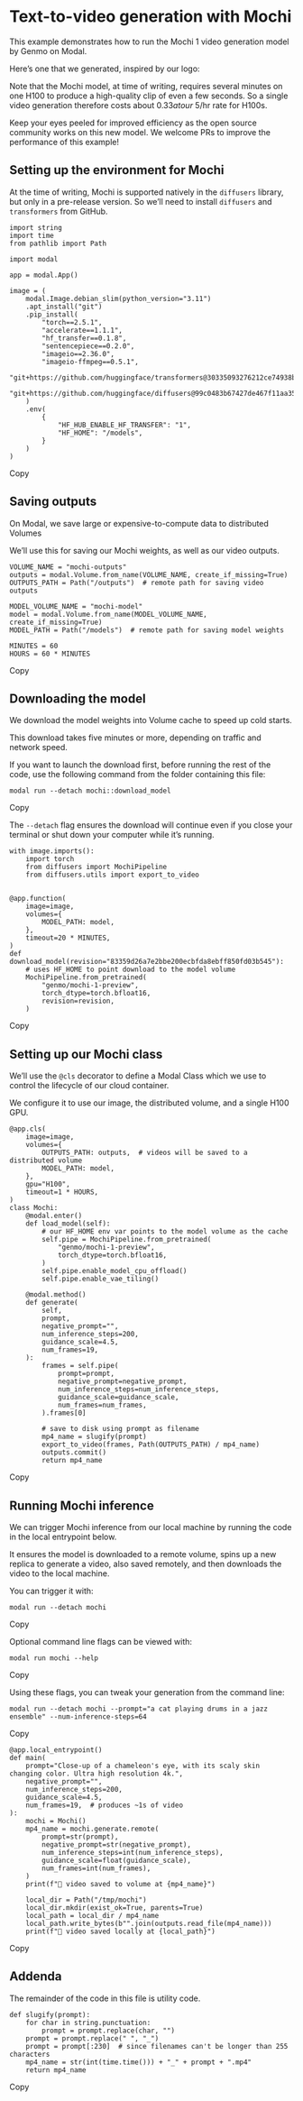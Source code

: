 # Text-to-video generation with Mochi

This example demonstrates how to run the Mochi 1 video generation model by
Genmo on Modal.

Here’s one that we generated, inspired by our logo:

Note that the Mochi model, at time of writing, requires several minutes on one
H100 to produce a high-quality clip of even a few seconds. So a single video
generation therefore costs about $0.33 at our ~$5/hr rate for H100s.

Keep your eyes peeled for improved efficiency as the open source community
works on this new model. We welcome PRs to improve the performance of this
example!

## Setting up the environment for Mochi

At the time of writing, Mochi is supported natively in the `diffusers`
library, but only in a pre-release version. So we’ll need to install
`diffusers` and `transformers` from GitHub.

    
    
    import string
    import time
    from pathlib import Path
    
    import modal
    
    app = modal.App()
    
    image = (
        modal.Image.debian_slim(python_version="3.11")
        .apt_install("git")
        .pip_install(
            "torch==2.5.1",
            "accelerate==1.1.1",
            "hf_transfer==0.1.8",
            "sentencepiece==0.2.0",
            "imageio==2.36.0",
            "imageio-ffmpeg==0.5.1",
            "git+https://github.com/huggingface/transformers@30335093276212ce74938bdfd85bfd5df31a668a",
            "git+https://github.com/huggingface/diffusers@99c0483b67427de467f11aa35d54678fd36a7ea2",
        )
        .env(
            {
                "HF_HUB_ENABLE_HF_TRANSFER": "1",
                "HF_HOME": "/models",
            }
        )
    )

Copy

## Saving outputs

On Modal, we save large or expensive-to-compute data to distributed Volumes

We’ll use this for saving our Mochi weights, as well as our video outputs.

    
    
    VOLUME_NAME = "mochi-outputs"
    outputs = modal.Volume.from_name(VOLUME_NAME, create_if_missing=True)
    OUTPUTS_PATH = Path("/outputs")  # remote path for saving video outputs
    
    MODEL_VOLUME_NAME = "mochi-model"
    model = modal.Volume.from_name(MODEL_VOLUME_NAME, create_if_missing=True)
    MODEL_PATH = Path("/models")  # remote path for saving model weights
    
    MINUTES = 60
    HOURS = 60 * MINUTES

Copy

## Downloading the model

We download the model weights into Volume cache to speed up cold starts.

This download takes five minutes or more, depending on traffic and network
speed.

If you want to launch the download first, before running the rest of the code,
use the following command from the folder containing this file:

    
    
    modal run --detach mochi::download_model

Copy

The `--detach` flag ensures the download will continue even if you close your
terminal or shut down your computer while it’s running.

    
    
    with image.imports():
        import torch
        from diffusers import MochiPipeline
        from diffusers.utils import export_to_video
    
    
    @app.function(
        image=image,
        volumes={
            MODEL_PATH: model,
        },
        timeout=20 * MINUTES,
    )
    def download_model(revision="83359d26a7e2bbe200ecbfda8ebff850fd03b545"):
        # uses HF_HOME to point download to the model volume
        MochiPipeline.from_pretrained(
            "genmo/mochi-1-preview",
            torch_dtype=torch.bfloat16,
            revision=revision,
        )

Copy

## Setting up our Mochi class

We’ll use the `@cls` decorator to define a Modal Class which we use to control
the lifecycle of our cloud container.

We configure it to use our image, the distributed volume, and a single H100
GPU.

    
    
    @app.cls(
        image=image,
        volumes={
            OUTPUTS_PATH: outputs,  # videos will be saved to a distributed volume
            MODEL_PATH: model,
        },
        gpu="H100",
        timeout=1 * HOURS,
    )
    class Mochi:
        @modal.enter()
        def load_model(self):
            # our HF_HOME env var points to the model volume as the cache
            self.pipe = MochiPipeline.from_pretrained(
                "genmo/mochi-1-preview",
                torch_dtype=torch.bfloat16,
            )
            self.pipe.enable_model_cpu_offload()
            self.pipe.enable_vae_tiling()
    
        @modal.method()
        def generate(
            self,
            prompt,
            negative_prompt="",
            num_inference_steps=200,
            guidance_scale=4.5,
            num_frames=19,
        ):
            frames = self.pipe(
                prompt=prompt,
                negative_prompt=negative_prompt,
                num_inference_steps=num_inference_steps,
                guidance_scale=guidance_scale,
                num_frames=num_frames,
            ).frames[0]
    
            # save to disk using prompt as filename
            mp4_name = slugify(prompt)
            export_to_video(frames, Path(OUTPUTS_PATH) / mp4_name)
            outputs.commit()
            return mp4_name

Copy

## Running Mochi inference

We can trigger Mochi inference from our local machine by running the code in
the local entrypoint below.

It ensures the model is downloaded to a remote volume, spins up a new replica
to generate a video, also saved remotely, and then downloads the video to the
local machine.

You can trigger it with:

    
    
    modal run --detach mochi

Copy

Optional command line flags can be viewed with:

    
    
    modal run mochi --help

Copy

Using these flags, you can tweak your generation from the command line:

    
    
    modal run --detach mochi --prompt="a cat playing drums in a jazz ensemble" --num-inference-steps=64

Copy

    
    
    @app.local_entrypoint()
    def main(
        prompt="Close-up of a chameleon's eye, with its scaly skin changing color. Ultra high resolution 4k.",
        negative_prompt="",
        num_inference_steps=200,
        guidance_scale=4.5,
        num_frames=19,  # produces ~1s of video
    ):
        mochi = Mochi()
        mp4_name = mochi.generate.remote(
            prompt=str(prompt),
            negative_prompt=str(negative_prompt),
            num_inference_steps=int(num_inference_steps),
            guidance_scale=float(guidance_scale),
            num_frames=int(num_frames),
        )
        print(f"🍡 video saved to volume at {mp4_name}")
    
        local_dir = Path("/tmp/mochi")
        local_dir.mkdir(exist_ok=True, parents=True)
        local_path = local_dir / mp4_name
        local_path.write_bytes(b"".join(outputs.read_file(mp4_name)))
        print(f"🍡 video saved locally at {local_path}")

Copy

## Addenda

The remainder of the code in this file is utility code.

    
    
    def slugify(prompt):
        for char in string.punctuation:
            prompt = prompt.replace(char, "")
        prompt = prompt.replace(" ", "_")
        prompt = prompt[:230]  # since filenames can't be longer than 255 characters
        mp4_name = str(int(time.time())) + "_" + prompt + ".mp4"
        return mp4_name

Copy

